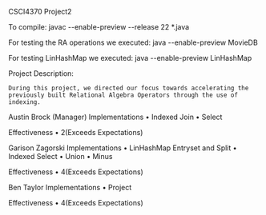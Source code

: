 CSCI4370 Project2

To compile: 
    javac --enable-preview --release 22 *.java

For testing the RA operations we executed:
    java --enable-preview MovieDB

For testing LinHashMap we executed:
    java --enable-preview LinHashMap

Project Description:

    During this project, we directed our focus towards accelerating the previously built Relational Algebra Operators through the use of indexing.

Austin Brock (Manager)
Implementations
•	Indexed Join
•	Select

Effectiveness
•	2(Exceeds Expectations)

Garison Zagorski
Implementations
•	LinHashMap Entryset and Split
•	Indexed Select
•	Union
•	Minus


Effectiveness 
•	4(Exceeds Expectations)

Ben Taylor 
Implementations
•	Project

Effectiveness 
•	4(Exceeds Expectations)
